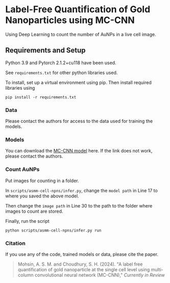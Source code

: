 # Label-Free Quantification of Gold Nanoparticles using MC-CNN

Using Deep Learning to count the number of AuNPs in a live cell image.

## Requirements and Setup
Python 3.9 and Pytorch 2.1.2+cu118 have been used.

See `requirements.txt` for other python libraries used.

To install, set up a virtual environment using pip. Then install required libraries using
```shell
pip install -r requirements.txt
```

### Data
Please contact the authors for access to the data used for training the models.

### Models

You can download the [MC-CNN model](https://drive.google.com/file/d/1tkbzfbDVlR2rvheVKT8jPHaY3hQJdVKK/view?usp=sharing) here. If the link does not work, please contact the authors. 

### Count AuNPs
Put images for counting in a folder.

In `scripts/asmm-cell-npns/infer.py`, change the `model path` in Line 17 to where you saved the above model.

Then change the `image path` in Line 30 to the path to the folder where images to count are stored.

Finally, run the script

```shell
python scripts/asmm-cell-npns/infer.py run
```

### Citation

If you use any of the code, trained models or data, please cite the paper.

> Mohsin, A. S. M. and Choudhury, S. H. (2024). "A label free quantification of gold nanoparticle at the single cell level using multi-column convolutional neural network (MC-CNN)," *Currently in Review*
